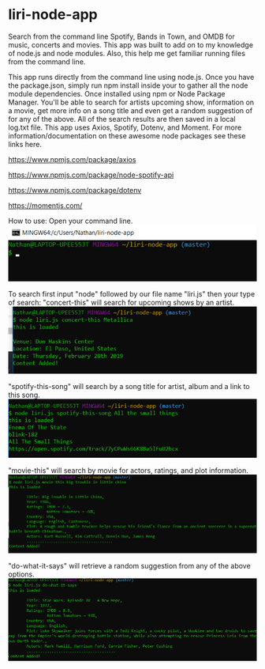 # liri-node-app
Search from the command line Spotify, Bands in Town, and OMDB for music, concerts and movies. This app was built to add on to my knowledge of node.js and node modules. Also, this help me get familiar running files from the command line.

This app runs directly from the command line using node.js. Once you have the package.json, simply run npm install inside your to gather all the node module dependencies. Once installed using npm or Node Package Manager. You'll be able to search for artists upcoming show, information on a movie, get more info on a song title and even get a random suggestion of for any of the above.  All of the search results are then saved in a local log.txt file. This app uses Axios, Spotify, Dotenv, and Moment. For more information/documentation on these awesome node packages see these links here.

https://www.npmjs.com/package/axios

https://www.npmjs.com/package/node-spotify-api

https://www.npmjs.com/package/dotenv

https://momentjs.com/

How to use:
Open your command line. 
![command line](images/commandLine.png)

To search first input "node" followed by our file name "liri.js" then your type of search:
"concert-this" will search for upcoming shows by an artist.
![concert-this artist](images/concert-this.png)

"spotify-this-song" will search by a song title for artist, album and a link to this song.
![spotify-this-song song](images/spotify-this.png)

"movie-this" will search by movie for actors, ratings, and plot information.
![movie-this movie](images/movie-this.png)

"do-what-it-says" will retrieve a random suggestion from any of the above options.
![do-what-it-says](images/random-this.png)